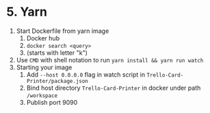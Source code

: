 # 5. Yarn

1. Start Dockerfile from yarn image
   1. Docker hub
   2. `docker search <query>`
   3. (starts with letter "k")
2. Use `CMD` with shell notation to run `yarn install && yarn run watch`
3. Starting your image
   1. Add `--host 0.0.0.0` flag in watch script in `Trello-Card-Printer/package.json`
   2. Bind host directory `Trello-Card-Printer` in docker under path `/workspace`
   3. Publish port 9090
